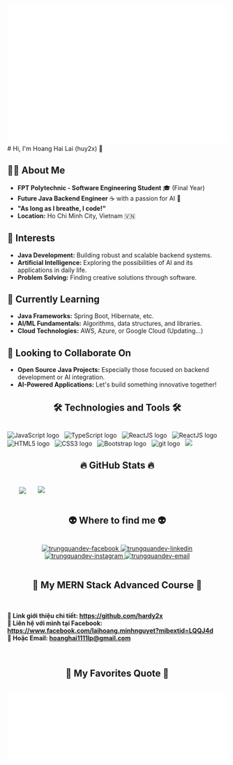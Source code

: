 <!-- Trungquandev -->
<a href="#" target="_blank">
  <img src="hardy.svg" width="1200" alt="trungquandev-official" />
</a>
# Hi, I'm Hoang Hai Lai (huy2x) 👋 

## 👨‍💻 About Me

- **FPT Polytechnic - Software Engineering Student** 🎓 (Final Year)
- **Future Java Backend Engineer** ☕ with a passion for AI 🤖
- **"As long as I breathe, I code!"** 
- **Location:** Ho Chi Minh City, Vietnam 🇻🇳

## 🚀 Interests

- **Java Development:** Building robust and scalable backend systems.
- **Artificial Intelligence:** Exploring the possibilities of AI and its applications in daily life.
- **Problem Solving:** Finding creative solutions through software.

## 🌱 Currently Learning

- **Java Frameworks:** Spring Boot, Hibernate, etc.
- **AI/ML Fundamentals:** Algorithms, data structures, and libraries.
- **Cloud Technologies:** AWS, Azure, or Google Cloud (Updating...)

## 🤝 Looking to Collaborate On

- **Open Source Java Projects:** Especially those focused on backend development or AI integration.
- **AI-Powered Applications:**  Let's build something innovative together!

<h2 align="center">🛠 Technologies and Tools 🛠</h2>
<br>
<!-- https://simpleicons.org/ -->
<span><img src="https://img.shields.io/badge/JavaScript-282C34?logo=javascript&logoColor=F7DF1E" alt="JavaScript logo" title="JavaScript" height="25" /></span>
&nbsp;
<span><img src="https://img.shields.io/badge/Eclipseide-282C34?logo=eclipseide&logoColor=2C2255" alt="TypeScript logo" title="TypeScript" height="25" /></span>
&nbsp;
<span><img src="https://img.shields.io/badge/Github-A6A9AA?logo=github&logoColor=181711" alt="ReactJS logo" title="ReactJS" height="25" /></span>
&nbsp;
<span><img src="https://img.shields.io/badge/Spring-282C34?logo=spring&logoColor=6DB33F" alt="ReactJS logo" title="ReactJS" height="25" /></span>
&nbsp;
<span><img src="https://img.shields.io/badge/HTML5-282C34?logo=html5&logoColor=E34F26" alt="HTML5 logo" title="HTML5" height="25" /></span>
&nbsp;
<span><img src="https://img.shields.io/badge/CSS3-282C34?logo=css3&logoColor=1572B6" alt="CSS3 logo" title="CSS3" height="25" /></span>
&nbsp;
<span><img src="https://img.shields.io/badge/Bootstrap-282C34?logo=bootstrap&logoColor=7952B3" alt="Bootstrap logo" title="Bootstrap" height="25" /></span>
&nbsp;
<span><img src="https://img.shields.io/badge/git-282C34?logo=git&logoColor=F05032" alt="git logo" title="git" height="25" /></span>
&nbsp;
<img src="https://skillicons.dev/icons?theme=light&i=java,vscode" />

<br>
<h2 align="center">🔥 GitHub Stats 🔥</h2>
<!-- https://github.com/anuraghazra/github-readme-stats -->
<br>
<div align=center>
  <a href="#" title="Trungquandev">
    <img width="315" align="center" src="https://github-readme-stats.vercel.app/api/top-langs/?username=trungquandev&hide=c%23,powershell,Mathematica,Ruby,Objective-C,Objective-C%2b%2b,Cuda&title_color=61dafb&text_color=ffffff&icon_color=61dafb&bg_color=20232a&langs_count=8&layout=compact&border_color=61dafb&hide_border=true" />
  </a>
  <a href="#" title="Trungquandev">
    <img align="right" width="434" src="https://github-readme-stats.vercel.app/api?username=trungquandev&show_icons=true&theme=react&border_color=61dafb&hide_border=true" />
  </a>
</div>

<br>
<h2 align="center">👽 Where to find me 👽</h2>
<br>
<!-- https://icons8.com -->
<div align="center">
  <a href="https://facebook.com/trungquandev" target="blank">
    <img src="https://img.icons8.com/bubbles/100/000000/facebook-new.png" alt="trungquandev-facebook" />
  </a>
  <a href="https://www.linkedin.com/in/trungquandev" target="blank">
    <img src="https://img.icons8.com/bubbles/100/000000/linkedin.png" alt="trungquandev-linkedin" />
  </a>
  <a href="https://instagram.com/trungquandev" target="blank">
    <img src="https://img.icons8.com/bubbles/100/000000/instagram.png" alt="trungquandev-instagram" />
  </a>
  <a href="mailto:trungquandev.official@gmail.com" target="top">
    <img src="https://img.icons8.com/bubbles/100/000000/apple-mail.png" alt="trungquandev-email" />
  </a>
</div>

<br>

<h2 align="center">📖 My MERN Stack Advanced Course 📖</h2>
<br>


  <strong>🔗 Link giới thiệu chi tiết: <a href="https://github.com/hardy2x" target="_blank">https://github.com/hardy2x</a></strong>
  <br>
  <strong>🔗 Liên hệ với mình tại Facebook: <a href="https://www.facebook.com/laihoang.minhnguyet?mibextid=LQQJ4d" target="_blank">https://www.facebook.com/laihoang.minhnguyet?mibextid=LQQJ4d</a></strong>
  <br>
  <strong>📧 Hoặc Email: <a href="mailto:hoanghai1111lp@gmail.com" target="_top">hoanghai1111lp@gmail.com</a></strong>
</p>


<br>
<h2 align="center">📑 My Favorites Quote 📑</h2>
<br>
<a href="#" target="_blank">
  <img src="hardy-quotes.svg" width="846" height="150" alt="trungquandev-official" />
</a>

